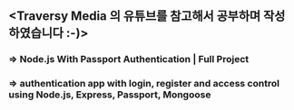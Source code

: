 ## <Traversy Media 의 유튜브를 참고해서 공부하며 작성하였습니다 :-)>
### => Node.js With Passport Authentication | Full Project
### => authentication app with login, register and access control using Node.js, Express, Passport, Mongoose
